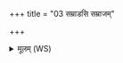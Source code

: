+++
title = "03 सम्राडसि सम्राजम्"

+++
<details><summary>मूलम् (WS)</summary>

सम्राडसि सम्राजं मा कृणु तस्यास्ते अन्नं भक्षीय ३ ॥  
वीर्यावता ते हविषा जुहोमि जीवातवे न मर्तवे ।  
दक्षं ते भद्रमाहार्षं परा सुवाम्यामयत् ॥ ४ ॥
</details>